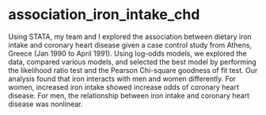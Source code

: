 # association_iron_intake_chd
Using STATA, my team and I explored the association between dietary iron intake and coronary heart disease given a case control study from Athens, Greece (Jan 1990 to April 1991). Using log-odds models, we explored the data, compared various models, and selected the best model by performing the likelihood ratio test and the Pearson Chi-square goodness of fit test. Our analysis found that iron interacts with men and women differently. For women, increased iron intake showed increase odds of coronary heart disease. For men, the relationship between iron intake and coronary heart disease was nonlinear.
